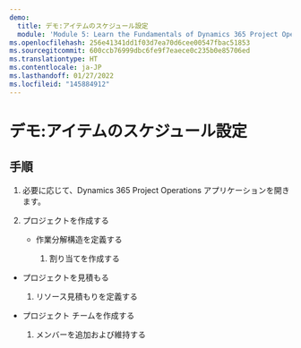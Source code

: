 ```yaml
---
demo:
  title: デモ:アイテムのスケジュール設定
  module: 'Module 5: Learn the Fundamentals of Dynamics 365 Project Operations'
ms.openlocfilehash: 256e41341dd1f03d7ea70d6cee00547fbac51853
ms.sourcegitcommit: 600ccb76999dbc6fe9f7eaece0c235b0e85706ed
ms.translationtype: HT
ms.contentlocale: ja-JP
ms.lasthandoff: 01/27/2022
ms.locfileid: "145884912"
---
```

# <a name="demo-schedule-items"></a>デモ:アイテムのスケジュール設定

## <a name="instructions"></a>手順

1. 必要に応じて、Dynamics 365 Project Operations アプリケーションを開きます。 

2. プロジェクトを作成する

    - 作業分解構造を定義する

        1. 割り当てを作成する

- プロジェクトを見積もる

    1. リソース見積もりを定義する

- プロジェクト チームを作成する

    1. メンバーを追加および維持する
